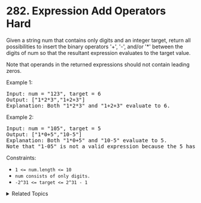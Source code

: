 # 282. Expression Add Operators<br> Hard

Given a string num that contains only digits and an integer target, return all possibilities to insert the binary operators '+', '-', and/or '*' between the digits of num so that the resultant expression evaluates to the target value.

Note that operands in the returned expressions should not contain leading zeros.

Example 1:

<pre>
Input: num = "123", target = 6
Output: ["1*2*3","1+2+3"]
Explanation: Both "1*2*3" and "1+2+3" evaluate to 6.
</pre>

Example 2:

<pre>
Input: num = "105", target = 5
Output: ["1*0+5","10-5"]
Explanation: Both "1*0+5" and "10-5" evaluate to 5.
Note that "1-05" is not a valid expression because the 5 has a leading zero.
</pre>

Constraints:

- `1 <= num.length <= 10`
- `num consists of only digits.`
- `-2^31 <= target <= 2^31 - 1`

<details>

<summary> Related Topics </summary>

-   `Backtrack`
-   `Recursive`

</details>